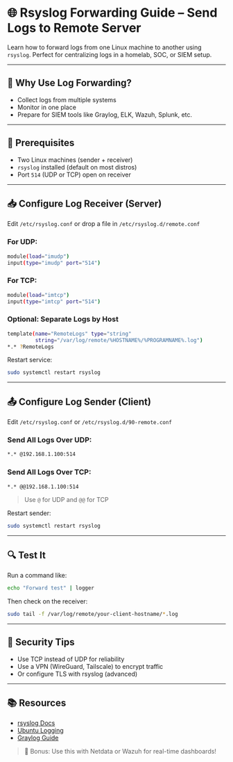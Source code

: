 # 🌐 Rsyslog Forwarding Guide – Send Logs to Remote Server

Learn how to forward logs from one Linux machine to another using `rsyslog`. Perfect for centralizing logs in a homelab, SOC, or SIEM setup.

---

## 🧠 Why Use Log Forwarding?
- Collect logs from multiple systems
- Monitor in one place
- Prepare for SIEM tools like Graylog, ELK, Wazuh, Splunk, etc.

---

## 🧰 Prerequisites
- Two Linux machines (sender + receiver)
- `rsyslog` installed (default on most distros)
- Port `514` (UDP or TCP) open on receiver

---

## 📥 Configure Log Receiver (Server)
Edit `/etc/rsyslog.conf` or drop a file in `/etc/rsyslog.d/remote.conf`

### For UDP:
```bash
module(load="imudp")
input(type="imudp" port="514")
```
### For TCP:
```bash
module(load="imtcp")
input(type="imtcp" port="514")
```
### Optional: Separate Logs by Host
```bash
template(name="RemoteLogs" type="string"
         string="/var/log/remote/%HOSTNAME%/%PROGRAMNAME%.log")
*.* ?RemoteLogs
```
Restart service:
```bash
sudo systemctl restart rsyslog
```

---

## 📤 Configure Log Sender (Client)
Edit `/etc/rsyslog.conf` or `/etc/rsyslog.d/90-remote.conf`

### Send All Logs Over UDP:
```bash
*.* @192.168.1.100:514
```
### Send All Logs Over TCP:
```bash
*.* @@192.168.1.100:514
```
> Use `@` for UDP and `@@` for TCP

Restart sender:
```bash
sudo systemctl restart rsyslog
```

---

## 🔍 Test It
Run a command like:
```bash
echo "Forward test" | logger
```
Then check on the receiver:
```bash
sudo tail -f /var/log/remote/your-client-hostname/*.log
```

---

## 🔐 Security Tips
- Use TCP instead of UDP for reliability
- Use a VPN (WireGuard, Tailscale) to encrypt traffic
- Or configure TLS with rsyslog (advanced)

---

## 📚 Resources
- [rsyslog Docs](https://www.rsyslog.com/doc/)
- [Ubuntu Logging](https://ubuntu.com/server/docs/logging)
- [Graylog Guide](https://docs.graylog.org/)

> 📡 Bonus: Use this with Netdata or Wazuh for real-time dashboards!
